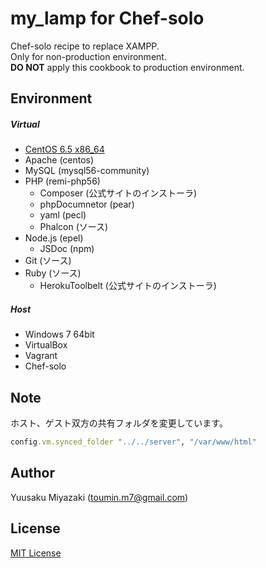 # my_lamp for Chef-solo
Chef-solo recipe to replace XAMPP.  
Only for non-production environment.  
**DO NOT** apply this cookbook to production environment.

## Environment
##### Virtual
- [CentOS 6.5 x86_64](https://github.com/2creatives/vagrant-centos/releases/tag/v6.5.3)
- Apache (centos)
- MySQL (mysql56-community)
- PHP (remi-php56)
  - Composer (公式サイトのインストーラ)
  - phpDocumnetor (pear)
  - yaml (pecl)
  - Phalcon (ソース)
- Node.js (epel)
  - JSDoc (npm)
- Git (ソース)
- Ruby (ソース)
  - HerokuToolbelt (公式サイトのインストーラ)

##### Host
- Windows 7 64bit
- VirtualBox
- Vagrant
- Chef-solo

## Note
ホスト、ゲスト双方の共有フォルダを変更しています。
```ruby
config.vm.synced_folder "../../server", "/var/www/html"
```

## Author
Yuusaku Miyazaki (toumin.m7@gmail.com)

## License
[MIT License](http://www.opensource.org/licenses/mit-license.php)